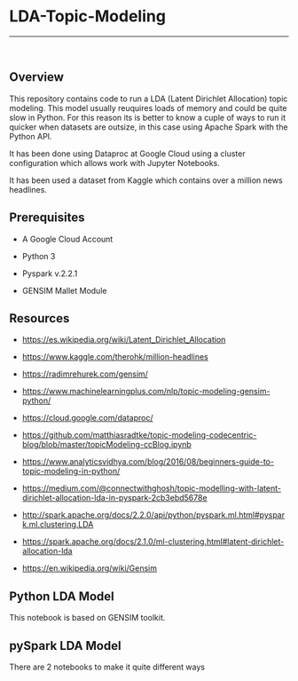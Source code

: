 # LDA-Topic-Modeling

<hr>

<br>

## Overview

This repository contains code to run a LDA (Latent Dirichlet Allocation) topic modeling. This model usually reuquires loads of memory and could be quite slow in Python. For this reason its is better to know a cuple of ways to run it quicker when datasets are outsize, in this case using Apache Spark with the Python API.

It has been done using Dataproc at Google Cloud using a cluster configuration which allows work with Jupyter Notebooks.

It has been used a dataset from Kaggle which contains over a million news headlines.

## Prerequisites

- A Google Cloud Account

- Python 3

- Pyspark v.2.2.1

- GENSIM Mallet Module

## Resources

- https://es.wikipedia.org/wiki/Latent_Dirichlet_Allocation

- https://www.kaggle.com/therohk/million-headlines

- https://radimrehurek.com/gensim/

- https://www.machinelearningplus.com/nlp/topic-modeling-gensim-python/

- https://cloud.google.com/dataproc/

- https://github.com/matthiasradtke/topic-modeling-codecentric-blog/blob/master/topicModeling-ccBlog.ipynb

- https://www.analyticsvidhya.com/blog/2016/08/beginners-guide-to-topic-modeling-in-python/

- https://medium.com/@connectwithghosh/topic-modelling-with-latent-dirichlet-allocation-lda-in-pyspark-2cb3ebd5678e

- http://spark.apache.org/docs/2.2.0/api/python/pyspark.ml.html#pyspark.ml.clustering.LDA

- https://spark.apache.org/docs/2.1.0/ml-clustering.html#latent-dirichlet-allocation-lda

- https://en.wikipedia.org/wiki/Gensim

## Python LDA Model

This notebook is based on GENSIM toolkit. 

## pySpark LDA Model

There are 2 notebooks to make it quite different ways
